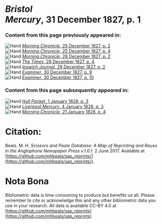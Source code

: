 # *Bristol Mercury*, 31 December 1827, p. 1  
  
### Content from this page previously appeared in:  
![Hand](http://scissorsandpaste.net/wp-content/uploads/2017/06/smallhandpointer.png) [*Morning Chronicle*, 25 December 1827, p. 2](https://mhbeals.github.io/sap_html/Morning-Chronicle/Morning-Chronicle-25-December-1827-p-2)  
![Hand](http://scissorsandpaste.net/wp-content/uploads/2017/06/smallhandpointer.png) [*Morning Chronicle*, 25 December 1827, p. 4](https://mhbeals.github.io/sap_html/Morning-Chronicle/Morning-Chronicle-25-December-1827-p-4)  
![Hand](http://scissorsandpaste.net/wp-content/uploads/2017/06/smallhandpointer.png) [*Morning Chronicle*, 28 December 1827, p. 2](https://mhbeals.github.io/sap_html/Morning-Chronicle/Morning-Chronicle-28-December-1827-p-2)  
![Hand](http://scissorsandpaste.net/wp-content/uploads/2017/06/smallhandpointer.png) [*The Times*, 28 December 1827, p. 4](https://mhbeals.github.io/sap_html/The-Times/The-Times-28-December-1827-p-4)  
![Hand](http://scissorsandpaste.net/wp-content/uploads/2017/06/smallhandpointer.png) [*Ipswich Journal*, 29 December 1827, p. 2](https://mhbeals.github.io/sap_html/Ipswich-Journal/Ipswich-Journal-29-December-1827-p-2)  
![Hand](http://scissorsandpaste.net/wp-content/uploads/2017/06/smallhandpointer.png) [*Examiner*, 30 December 1827, p. 9](https://mhbeals.github.io/sap_html/Examiner/Examiner-30-December-1827-p-9)  
![Hand](http://scissorsandpaste.net/wp-content/uploads/2017/06/smallhandpointer.png) [*Examiner*, 30 December 1827, p. 10](https://mhbeals.github.io/sap_html/Examiner/Examiner-30-December-1827-p-10)  
  
### Content from this page subsequently appeared in:  
![Hand](http://scissorsandpaste.net/wp-content/uploads/2017/06/smallhandpointer.png) [*Hull Packet*, 1 January 1828, p. 3](https://mhbeals.github.io/sap_html/Hull-Packet/Hull-Packet-1-January-1828-p-3)  
![Hand](http://scissorsandpaste.net/wp-content/uploads/2017/06/smallhandpointer.png) [*Liverpool Mercury*, 4 January 1828, p. 3](https://mhbeals.github.io/sap_html/Liverpool-Mercury/Liverpool-Mercury-4-January-1828-p-3)  
![Hand](http://scissorsandpaste.net/wp-content/uploads/2017/06/smallhandpointer.png) [*Morning Chronicle*, 21 January 1828, p. 4](https://mhbeals.github.io/sap_html/Morning-Chronicle/Morning-Chronicle-21-January-1828-p-4)  


# Citation: 

Beals. M. H. *Scissors and Paste Database: A Map of Reprinting and Reuse in the Anglophone Newspaper Press v.1.0.1.* 2 June 2017. Available at [https://github.com/mhbeals/sap_reprints/](https://github.com/mhbeals/sap_reprints/). 

# Nota Bona

Bibliometric data is time consuming to produce but benefits us all. Please remember to cite or acknowledge this and any other bibliometric data you use in your research. All data is available CC-BY 4.0 at [https://github.com/mhbeals/sap_reprints](https://github.com/mhbeals/sap_reprints)